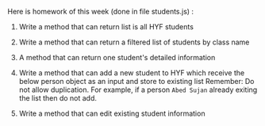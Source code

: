 Here is homework of this week (done in file students.js) :
1. Write a method that can return list is all HYF students

2. Write a method that can return a filtered list of students by class name

3. A method that can return one student's detailed information

4. Write a method that can add a new student to HYF which receive the below person object as an input and store to existing list
Remember: Do not allow duplication. For example, if a person `Abed Sujan` already exiting the list then do not add.

5. Write a method that can edit existing student information